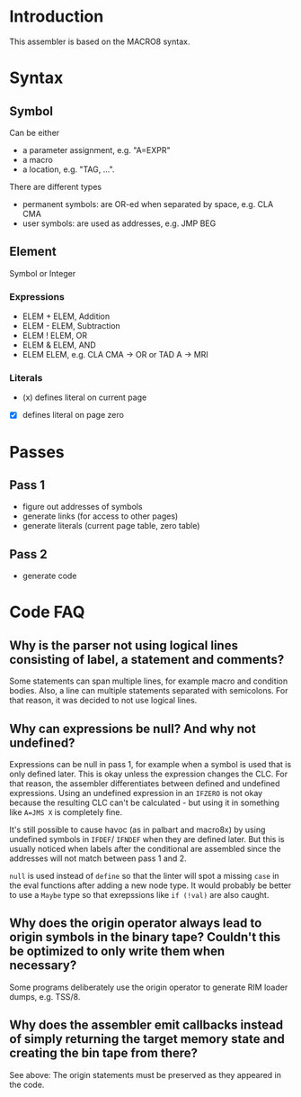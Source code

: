 # Introduction
This assembler is based on the MACRO8 syntax.

# Syntax
## Symbol
Can be either
* a parameter assignment, e.g. "A=EXPR"
* a macro
* a location, e.g. "TAG, ...".

There are different types
* permanent symbols: are OR-ed when separated by space, e.g. CLA CMA
* user symbols: are used as addresses, e.g. JMP BEG

## Element
Symbol or Integer

### Expressions
* ELEM + ELEM, Addition
* ELEM - ELEM, Subtraction
* ELEM ! ELEM, OR
* ELEM & ELEM, AND
* ELEM ELEM, e.g. CLA CMA -> OR or TAD A -> MRI

### Literals
* (x) defines literal on current page
* [x] defines literal on page zero

# Passes
## Pass 1
* figure out addresses of symbols
* generate links (for access to other pages)
* generate literals (current page table, zero table)

## Pass 2
* generate code

# Code FAQ
## Why is the parser not using logical lines consisting of label, a statement and comments?
Some statements can span multiple lines, for example macro and condition bodies. Also, a line can multiple statements separated with semicolons.
For that reason, it was decided to not use logical lines.

## Why can expressions be null? And why not undefined?
Expressions can be null in pass 1, for example when a symbol is used that is only defined later. This is okay unless the expression changes the CLC.
For that reason, the assembler differentiates between defined and undefined expressions. Using an undefined expression in an `IFZERO` is not okay
because the resulting CLC can't be calculated - but using it in something like ``A=JMS X`` is completely fine.

It's still possible to cause havoc (as in palbart and macro8x) by using undefined symbols in `IFDEF`/ `IFNDEF` when they are defined later.
But this is usually noticed when labels after the conditional are assembled since the addresses will not match between pass 1 and 2.

`null` is used instead of `define` so that the linter will spot a missing `case`
in the eval functions after adding a new node type. It would probably be better to
use a `Maybe` type so that exrepssions like `if (!val)` are also caught.

## Why does the origin operator always lead to origin symbols in the binary tape? Couldn't this be optimized to only write them when necessary?
Some programs deliberately use the origin operator to generate RIM loader dumps, e.g. TSS/8.

## Why does the assembler emit callbacks instead of simply returning the target memory state and creating the bin tape from there?
See above: The origin statements must be preserved as they appeared in the code.

